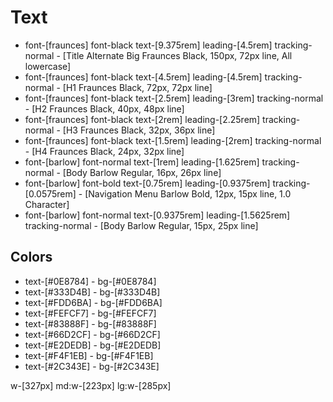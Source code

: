 # Text

- font-[fraunces] font-black text-[9.375rem] leading-[4.5rem] tracking-normal - [Title Alternate Big Fraunces Black, 150px, 72px line, All lowercase]
- font-[fraunces] font-black text-[4.5rem] leading-[4.5rem] tracking-normal - [H1 Fraunces Black, 72px, 72px line]
- font-[fraunces] font-black text-[2.5rem] leading-[3rem] tracking-normal - [H2 Fraunces Black, 40px, 48px line]
- font-[fraunces] font-black text-[2rem] leading-[2.25rem] tracking-normal - [H3 Fraunces Black, 32px, 36px line]
- font-[fraunces] font-black text-[1.5rem] leading-[2rem] tracking-normal - [H4 Fraunces Black, 24px, 32px line]
- font-[barlow] font-normal text-[1rem] leading-[1.625rem] tracking-normal - [Body Barlow Regular, 16px, 26px line]
- font-[barlow] font-bold text-[0.75rem] leading-[0.9375rem] tracking-[0.0575rem] - [Navigation Menu Barlow Bold, 12px, 15px line, 1.0 Character]
- font-[barlow] font-normal text-[0.9375rem] leading-[1.5625rem] tracking-normal - [Body Barlow Regular, 15px, 25px line]

## Colors

- text-[#0E8784] - bg-[#0E8784]
- text-[#333D4B] - bg-[#333D4B]
- text-[#FDD6BA] - bg-[#FDD6BA]
- text-[#FEFCF7] - bg-[#FEFCF7]
- text-[#83888F] - bg-[#83888F]
- text-[#66D2CF] - bg-[#66D2CF]
- text-[#E2DEDB] - bg-[#E2DEDB]
- text-[#F4F1EB] - bg-[#F4F1EB]
- text-[#2C343E] - bg-[#2C343E]

w-[327px] md:w-[223px] lg:w-[285px]
